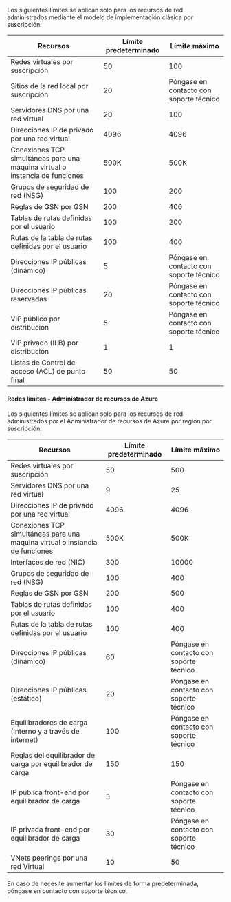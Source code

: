 Los siguientes límites se aplican solo para los recursos de red administrados mediante el modelo de implementación clásica por suscripción.

Recursos| Límite predeterminado | Límite máximo
--- | --- | --- 
Redes virtuales por suscripción | 50 | 100
Sitios de la red local por suscripción | 20 | Póngase en contacto con soporte técnico
Servidores DNS por una red virtual | 20 | 100
Direcciones IP de privado por una red virtual | 4096 | 4096
Conexiones TCP simultáneas para una máquina virtual o instancia de funciones | 500K | 500K 
Grupos de seguridad de red (NSG) | 100 | 200
Reglas de GSN por GSN | 200 | 400
Tablas de rutas definidas por el usuario | 100 | 200
Rutas de la tabla de rutas definidas por el usuario | 100 | 400
Direcciones IP públicas (dinámico) | 5 | Póngase en contacto con soporte técnico
Direcciones IP públicas reservadas | 20 | Póngase en contacto con soporte técnico
VIP público por distribución | 5 | Póngase en contacto con soporte técnico
VIP privado (ILB) por distribución | 1 | 1
Listas de Control de acceso (ACL) de punto final | 50 | 50


#### <a name="azure-resource-manager-virtual-networking-limits"></a>Redes límites - Administrador de recursos de Azure

Los siguientes límites se aplican solo para los recursos de red administrados por el Administrador de recursos de Azure por región por suscripción.

Recursos| Límite predeterminado | Límite máximo
--- | --- | ---
Redes virtuales por suscripción | 50 | 500
Servidores DNS por una red virtual | 9 | 25
Direcciones IP de privado por una red virtual | 4096 | 4096
Conexiones TCP simultáneas para una máquina virtual o instancia de funciones | 500K |500K
Interfaces de red (NIC) | 300 | 10000
Grupos de seguridad de red (NSG) | 100 | 400
Reglas de GSN por GSN | 200 | 500
Tablas de rutas definidas por el usuario | 100 | 400
Rutas de la tabla de rutas definidas por el usuario | 100 | 400
Direcciones IP públicas (dinámico) | 60 | Póngase en contacto con soporte técnico
Direcciones IP públicas (estático) | 20 | Póngase en contacto con soporte técnico
Equilibradores de carga (interno y a través de internet) | 100 | Póngase en contacto con soporte técnico
Reglas del equilibrador de carga por equilibrador de carga | 150 | 150
IP pública front-end por equilibrador de carga | 5 | Póngase en contacto con soporte técnico
IP privada front-end por equilibrador de carga | 30 | Póngase en contacto con soporte técnico
VNets peerings por una red Virtual | 10 | 50

En caso de necesite aumentar los límites de forma predeterminada, póngase en contacto con soporte técnico.
